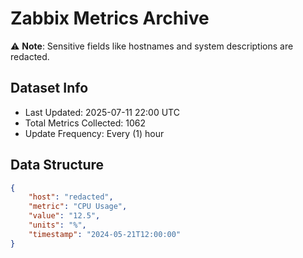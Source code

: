 # Zabbix Metrics Archive

⚠️ **Note**: Sensitive fields like hostnames and system descriptions are redacted.

## Dataset Info
- Last Updated: 2025-07-11 22:00 UTC
- Total Metrics Collected: 1062
- Update Frequency: Every (1) hour

## Data Structure
```json
{
    "host": "redacted",
    "metric": "CPU Usage",
    "value": "12.5",
    "units": "%",
    "timestamp": "2024-05-21T12:00:00"
}
```
